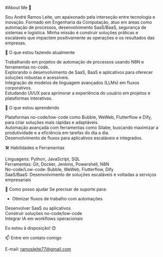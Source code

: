 #About Me 👋

Sou André Ramos Leite, um apaixonado pela interseção entre tecnologia e inovação. Formado em Engenharia da Computação, atuo em áreas como automação de processos, desenvolvimento SaaS/BaaS, segurança de sistemas e logística. Minha missão é construir soluções práticas e escaláveis que impactem positivamente as operações e os resultados das empresas.  

🚀 O que estou fazendo atualmente

Trabalhando em projetos de automação de processos usando N8N e ferramentas no-code.  
Explorando o desenvolvimento de SaaS, BaaS e aplicativos para oferecer soluções robustas e acessíveis.  
Integração de modelos de linguagem avançados (LLMs) em fluxos corporativos.  
Estudando UI/UX para aprimorar a experiência do usuário em projetos e plataformas interativas.


🌱 O que estou aprendendo

Plataformas no-code/low-code como Bubble, WeWeb, Flutterflow e Dify, para criar soluções mais rápidas e adaptáveis.  
Automação avançada com ferramentas como Sílabe, buscando maximizar a produtividade e a eficiência em tarefas do dia a dia.  
Desenvolvimento de fluxos para aplicativos escaláveis e integrados.


🛠 Habilidades e Ferramentas

Linguagens: Python, JavaScript, SQL  
Ferramentas: Git, Docker, Jenkins, Powershell, N8N  
No-code/Low-code: Bubble, WeWeb, Flutterflow, Dify  
SaaS/BaaS: Desenvolvimento de soluções escaláveis e voltadas a serviços empresariais


💬 Como posso ajudar
Se precisar de suporte para:



- Otimizar fluxos de trabalho com automações




Desenvolver SaaS ou aplicativos  
Construir soluções no-code/low-code  
Integrar IA em workflows operacionais

Eu estou à disposição! 😊  

📫 Entre em contato comigo

E-mail: ramosleite77@gmail.com
